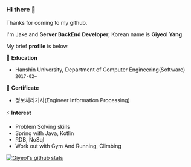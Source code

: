 ### Hi there 👋

Thanks for coming to my github.  

I'm Jake and **Server BackEnd Developer**, Korean name is **Giyeol Yang**.  

My brief **profile** is below.  

🏫 **Education**
- Hanshin University, Department of Computer Engineering(Software)  ```2017-02~```    

🌱 **Certificate**
- 정보처리기사(Engineer Information Processing)  

⚡ **Interest**
- Problem Solving skills   
- Spring with Java, Kotlin  
- RDB, NoSql  
- Work out with Gym And Running, Climbing  

[![Giyeol's github stats](https://github-readme-stats.vercel.app/api?username=yky03&theme=dark&show_icons=true)](https://github.com/anuraghazra/github-readme-stats)

<!--
**yky03/yky03** is a ✨ _special_ ✨ repository because its `README.md` (this file) appears on your GitHub profile.

Here are some ideas to get you started:

- 🔭 I’m currently working on ...
- 🌱 I’m currently learning ...
- 👯 I’m looking to collaborate on ...
- 🤔 I’m looking for help with ...
- 💬 Ask me about ...
- 📫 How to reach me: ...
- 😄 Pronouns: ...
- ⚡ Fun fact: ...
-->
